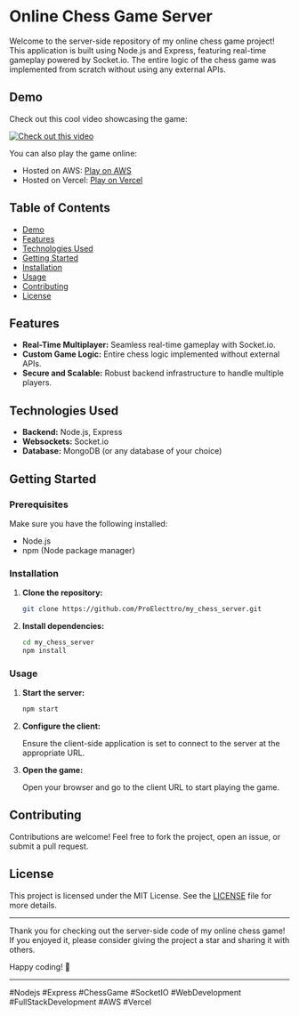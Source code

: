 # Online Chess Game Server

Welcome to the server-side repository of my online chess game project! This application is built using Node.js and Express, featuring real-time gameplay powered by Socket.io. The entire logic of the chess game was implemented from scratch without using any external APIs.

## Demo

Check out this cool video showcasing the game:

[![Check out this video](https://img.youtube.com/vi/2o9hRsCr3yQ/0.jpg)](https://youtu.be/2o9hRsCr3yQ)

You can also play the game online:
- Hosted on AWS: [Play on AWS](http://15.206.72.127:3000/)
- Hosted on Vercel: [Play on Vercel](https://my-chess-eta.vercel.app/)


## Table of Contents

- [Demo](#demo)
- [Features](#features)
- [Technologies Used](#technologies-used)
- [Getting Started](#getting-started)
- [Installation](#installation)
- [Usage](#usage)
- [Contributing](#contributing)
- [License](#license)

## Features

- **Real-Time Multiplayer:** Seamless real-time gameplay with Socket.io.
- **Custom Game Logic:** Entire chess logic implemented without external APIs.
- **Secure and Scalable:** Robust backend infrastructure to handle multiple players.

## Technologies Used

- **Backend:** Node.js, Express
- **Websockets:** Socket.io
- **Database:** MongoDB (or any database of your choice)

## Getting Started

### Prerequisites

Make sure you have the following installed:
- Node.js
- npm (Node package manager)

### Installation

1. **Clone the repository:**

   ```bash
   git clone https://github.com/ProElecttro/my_chess_server.git
   ```

2. **Install dependencies:**

   ```bash
   cd my_chess_server
   npm install
   ```

### Usage

1. **Start the server:**

   ```bash
   npm start
   ```

2. **Configure the client:**

   Ensure the client-side application is set to connect to the server at the appropriate URL.

3. **Open the game:**

   Open your browser and go to the client URL to start playing the game.

## Contributing

Contributions are welcome! Feel free to fork the project, open an issue, or submit a pull request.

## License

This project is licensed under the MIT License. See the [LICENSE](LICENSE) file for more details.

---

Thank you for checking out the server-side code of my online chess game! If you enjoyed it, please consider giving the project a star and sharing it with others.

Happy coding! 🎉

---

#Nodejs #Express #ChessGame #SocketIO #WebDevelopment #FullStackDevelopment #AWS #Vercel

